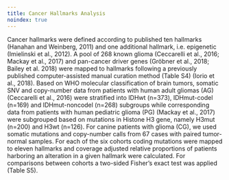 ```yaml
---
title: Cancer Hallmarks Analysis
noindex: true
---
```


Cancer hallmarks were defined according to published ten hallmarks (Hanahan and Weinberg, 2011) and one additional hallmark, i.e. epigenetic (Imielinski et al., 2012). A pool of 268 known glioma (Ceccarelli et al., 2016; Mackay et al., 2017) and pan-cancer driver genes (Gröbner et al., 2018; Bailey et al. 2018) were mapped to hallmarks following a previously published computer-assisted manual curation method (Table S4) (Iorio et al., 2018). Based on WHO molecular classification of brain tumors, somatic SNV and copy-number data from patients with human adult gliomas (AG) (Ceccarelli et al., 2016) were stratified into IDHwt (n=373), IDHmut-codel (n=169) and IDHmut-noncodel (n=268) subgroups while corresponding data from patients with human pediatric glioma (PG) (Mackay et al., 2017) were subgrouped based on mutations in Histone H3 gene, namely H3mut (n=200) and H3wt (n=126). For canine patients with glioma (CG), we used somatic mutations and copy-number calls from 67 cases with paired tumor-normal samples. For each of the six cohorts coding mutations were mapped to eleven hallmarks and coverage adjusted relative proportions of patients harboring an alteration in a given hallmark were calculated. For comparisons between cohorts a two-sided Fisher’s exact test was applied (Table S5). 
